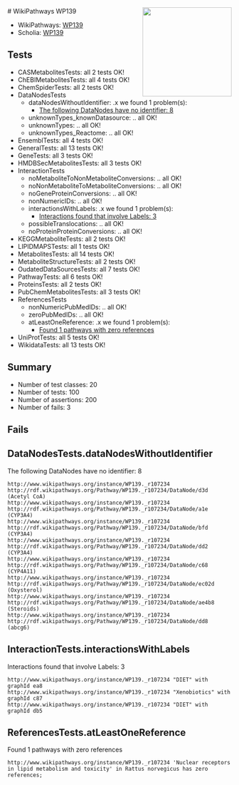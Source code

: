 <img style="float: right; width: 200px" src="https://upload.wikimedia.org/wikipedia/commons/thumb/8/83/Wplogo_with_text_500.png/640px-Wplogo_with_text_500.png" />
# WikiPathways WP139

* WikiPathways: [WP139](https://new.wikipathways.org/pathways/WP139)
* Scholia: [WP139](https://scholia.toolforge.org/wikipathways/WP139)
## Tests
* CASMetabolitesTests: all 2 tests OK!
* ChEBIMetabolitesTests: all 4 tests OK!
* ChemSpiderTests: all 2 tests OK!
* DataNodesTests
    * dataNodesWithoutIdentifier: .x we found 1 problem(s):
        * [The following DataNodes have no identifier: 8](#d2d32fa7)
    * unknownTypes_knownDatasource: .. all OK!
    * unknownTypes: .. all OK!
    * unknownTypes_Reactome: .. all OK!
* EnsemblTests: all 4 tests OK!
* GeneralTests: all 13 tests OK!
* GeneTests: all 3 tests OK!
* HMDBSecMetabolitesTests: all 3 tests OK!
* InteractionTests
    * noMetaboliteToNonMetaboliteConversions: .. all OK!
    * noNonMetaboliteToMetaboliteConversions: .. all OK!
    * noGeneProteinConversions: .. all OK!
    * nonNumericIDs: .. all OK!
    * interactionsWithLabels: .x we found 1 problem(s):
        * [Interactions found that involve Labels: 3](#630d267a)
    * possibleTranslocations: .. all OK!
    * noProteinProteinConversions: .. all OK!
* KEGGMetaboliteTests: all 2 tests OK!
* LIPIDMAPSTests: all 1 tests OK!
* MetabolitesTests: all 14 tests OK!
* MetaboliteStructureTests: all 2 tests OK!
* OudatedDataSourcesTests: all 7 tests OK!
* PathwayTests: all 6 tests OK!
* ProteinsTests: all 2 tests OK!
* PubChemMetabolitesTests: all 3 tests OK!
* ReferencesTests
    * nonNumericPubMedIDs: .. all OK!
    * zeroPubMedIDs: .. all OK!
    * atLeastOneReference: .x we found 1 problem(s):
        * [Found 1 pathways with zero references](#35eb778e)
* UniProtTests: all 5 tests OK!
* WikidataTests: all 13 tests OK!


## Summary

* Number of test classes: 20
* Number of tests: 100
* Number of assertions: 200
* Number of fails: 3

## Fails

<a name="d2d32fa7" />

## DataNodesTests.dataNodesWithoutIdentifier

The following DataNodes have no identifier: 8
```
http://www.wikipathways.org/instance/WP139._r107234 http://rdf.wikipathways.org/Pathway/WP139._r107234/DataNode/d3d (Acetyl CoA)
http://www.wikipathways.org/instance/WP139._r107234 http://rdf.wikipathways.org/Pathway/WP139._r107234/DataNode/a1e (CYP3A4)
http://www.wikipathways.org/instance/WP139._r107234 http://rdf.wikipathways.org/Pathway/WP139._r107234/DataNode/bfd (CYP3A4)
http://www.wikipathways.org/instance/WP139._r107234 http://rdf.wikipathways.org/Pathway/WP139._r107234/DataNode/dd2 (CYP3A4)
http://www.wikipathways.org/instance/WP139._r107234 http://rdf.wikipathways.org/Pathway/WP139._r107234/DataNode/c68 (CYP4A11)
http://www.wikipathways.org/instance/WP139._r107234 http://rdf.wikipathways.org/Pathway/WP139._r107234/DataNode/ec02d (Oxysterol)
http://www.wikipathways.org/instance/WP139._r107234 http://rdf.wikipathways.org/Pathway/WP139._r107234/DataNode/ae4b8 (Steroids)
http://www.wikipathways.org/instance/WP139._r107234 http://rdf.wikipathways.org/Pathway/WP139._r107234/DataNode/dd8 (abcg6)
```

<a name="630d267a" />

## InteractionTests.interactionsWithLabels

Interactions found that involve Labels: 3
```
http://www.wikipathways.org/instance/WP139._r107234 "DIET" with graphId ea8
http://www.wikipathways.org/instance/WP139._r107234 "Xenobiotics" with graphId c87
http://www.wikipathways.org/instance/WP139._r107234 "DIET" with graphId db5
```

<a name="35eb778e" />

## ReferencesTests.atLeastOneReference

Found 1 pathways with zero references
```
http://www.wikipathways.org/instance/WP139._r107234 'Nuclear receptors in lipid metabolism and toxicity' in Rattus norvegicus has zero references; 
```

